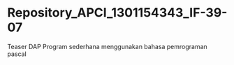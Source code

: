 # Repository_APCI_1301154343_IF-39-07
Teaser DAP 
 Program sederhana menggunakan bahasa pemrograman pascal

